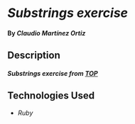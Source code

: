 # _Substrings exercise_

#### By _**Claudio Martínez Ortiz**_

## Description

#### _Substrings exercise from [TOP](https://www.theodinproject.com/lessons/ruby-sub-strings)_

## Technologies Used

* _Ruby_